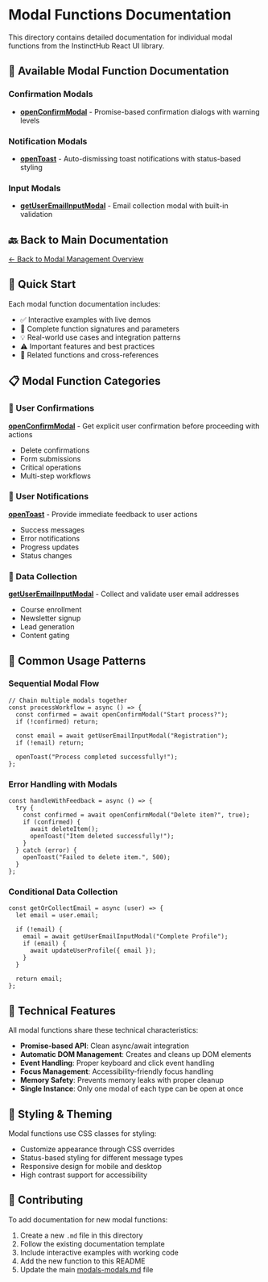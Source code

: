 # Modal Functions Documentation

This directory contains detailed documentation for individual modal functions from the InstinctHub React UI library.

## 📁 Available Modal Function Documentation

### Confirmation Modals
- **[openConfirmModal](./openConfirmModal.md)** - Promise-based confirmation dialogs with warning levels

### Notification Modals  
- **[openToast](./openToast.md)** - Auto-dismissing toast notifications with status-based styling

### Input Modals
- **[getUserEmailInputModal](./getUserEmailInputModal.md)** - Email collection modal with built-in validation

## 🔙 Back to Main Documentation

[← Back to Modal Management Overview](../modals-modals.md)

## 🚀 Quick Start

Each modal function documentation includes:
- ✅ Interactive examples with live demos
- 🔧 Complete function signatures and parameters  
- 💡 Real-world use cases and integration patterns
- ⚠️ Important features and best practices
- 🔗 Related functions and cross-references

## 📋 Modal Function Categories

### 🤔 User Confirmations
**[openConfirmModal](./openConfirmModal.md)** - Get explicit user confirmation before proceeding with actions
- Delete confirmations
- Form submissions  
- Critical operations
- Multi-step workflows

### 📢 User Notifications
**[openToast](./openToast.md)** - Provide immediate feedback to user actions
- Success messages
- Error notifications
- Progress updates
- Status changes

### 📧 Data Collection
**[getUserEmailInputModal](./getUserEmailInputModal.md)** - Collect and validate user email addresses
- Course enrollment
- Newsletter signup
- Lead generation
- Content gating

## 🎯 Common Usage Patterns

### Sequential Modal Flow
```tsx
// Chain multiple modals together
const processWorkflow = async () => {
  const confirmed = await openConfirmModal("Start process?");
  if (!confirmed) return;
  
  const email = await getUserEmailInputModal("Registration");
  if (!email) return;
  
  openToast("Process completed successfully!");
};
```

### Error Handling with Modals
```tsx
const handleWithFeedback = async () => {
  try {
    const confirmed = await openConfirmModal("Delete item?", true);
    if (confirmed) {
      await deleteItem();
      openToast("Item deleted successfully!");
    }
  } catch (error) {
    openToast("Failed to delete item.", 500);
  }
};
```

### Conditional Data Collection
```tsx
const getOrCollectEmail = async (user) => {
  let email = user.email;
  
  if (!email) {
    email = await getUserEmailInputModal("Complete Profile");
    if (email) {
      await updateUserProfile({ email });
    }
  }
  
  return email;
};
```

## 🔧 Technical Features

All modal functions share these technical characteristics:

- **Promise-based API**: Clean async/await integration
- **Automatic DOM Management**: Creates and cleans up DOM elements
- **Event Handling**: Proper keyboard and click event handling
- **Focus Management**: Accessibility-friendly focus handling
- **Memory Safety**: Prevents memory leaks with proper cleanup
- **Single Instance**: Only one modal of each type can be open at once

## 🎨 Styling & Theming

Modal functions use CSS classes for styling:
- Customize appearance through CSS overrides
- Status-based styling for different message types
- Responsive design for mobile and desktop
- High contrast support for accessibility

## 🤝 Contributing

To add documentation for new modal functions:
1. Create a new `.md` file in this directory
2. Follow the existing documentation template
3. Include interactive examples with working code
4. Add the new function to this README
5. Update the main [modals-modals.md](../modals-modals.md) file